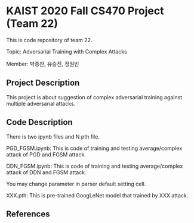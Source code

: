 # KAIST 2020 Fall CS470 Project (Team 22)

This is code repository of team 22.

Topic: Adversarial Training with Complex Attacks

Member: 박종찬, 유승진, 정원빈

## Project Description

This project is about suggestion of complex adversarial training against multiple adversarial attacks.

## Code Description

There is two ipynb files and N pth file.

PGD_FGSM.ipynb: This is code of training and testing average/complex attack of PGD and FGSM attack. 

DDN_FGSM.ipynb: This is code of training and testing average/complex attack of DDN and FGSM attack. 

You may change parameter in parser default setting cell.

XXX.pth: This is pre-trained GoogLeNet model that trained by XXX attack.

## References

